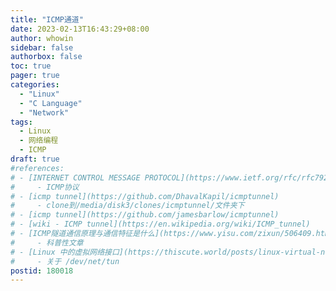 ```yaml
---
title: "ICMP通道"
date: 2023-02-13T16:43:29+08:00
author: whowin
sidebar: false
authorbox: false
toc: true
pager: true
categories:
  - "Linux"
  - "C Language"
  - "Network"
tags:
  - Linux
  - 网络编程
  - ICMP
draft: true
#references:
# - [INTERNET CONTROL MESSAGE PROTOCOL](https://www.ietf.org/rfc/rfc792.txt)
#     - ICMP协议
# - [icmp tunnel](https://github.com/DhavalKapil/icmptunnel)
#     - clone到/media/disk3/clones/icmptunnel/文件夹下
# - [icmp tunnel](https://github.com/jamesbarlow/icmptunnel)
# - [wiki - ICMP tunnel](https://en.wikipedia.org/wiki/ICMP_tunnel)
# - [ICMP隧道通信原理与通信特征是什么](https://www.yisu.com/zixun/506409.html)
#     - 科普性文章
# - [Linux 中的虚拟网络接口](https://thiscute.world/posts/linux-virtual-network-interfaces/)
#     - 关于 /dev/net/tun
postid: 180018
---
```







